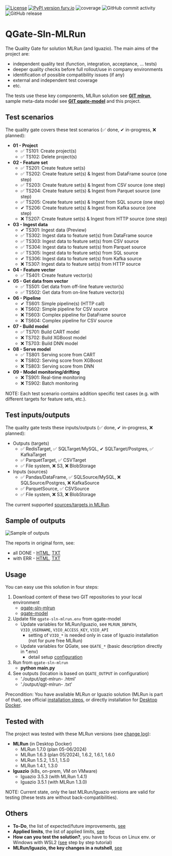 [![License](https://img.shields.io/badge/License-Apache%202.0-blue.svg)](https://opensource.org/licenses/Apache-2.0)
[![PyPI version fury.io](https://badge.fury.io/py/qgate-sln-mlrun.svg)](https://pypi.python.org/pypi/qgate-sln-mlrun/)
![coverage](https://github.com/george0st/qgate-sln-mlrun/blob/master/coverage.svg?raw=true)
![GitHub commit activity](https://img.shields.io/github/commit-activity/w/george0st/qgate-sln-mlrun)
![GitHub release](https://img.shields.io/github/v/release/george0st/qgate-sln-mlrun)

# QGate-Sln-MLRun
The Quality Gate for solution MLRun (and Iguazio). The main aims of the project are:
- independent quality test (function, integration, acceptance, ... tests)
- deeper quality checks before full rollout/use in company environments
- identification of possible compatibility issues (if any)
- external and independent test coverage
- etc.

The tests use these key components, MLRun solution see **[GIT mlrun](https://github.com/mlrun/mlrun)**, 
sample meta-data model see **[GIT qgate-model](https://github.com/george0st/qgate-model)** and this project.

## Test scenarios
The quality gate covers these test scenarios (✅ done, ✔ in-progress, ❌ planned):
 - **01 - Project**
   - ✅ TS101: Create project(s)
   - ✅ TS102: Delete project(s)
 - **02 - Feature set**
   - ✅ TS201: Create feature set(s)
   - ✅ TS202: Create feature set(s) & Ingest from DataFrame source (one step)
   - ✅ TS203: Create feature set(s) & Ingest from CSV source (one step) 
   - ✅ TS204: Create feature set(s) & Ingest from Parquet source (one step)
   - ✅ TS205: Create feature set(s) & Ingest from SQL source (one step)
   - ✔  TS206: Create feature set(s) & Ingest from Kafka source (one step)
   - ❌ TS207: Create feature set(s) & Ingest from HTTP source (one step)
 - **03 - Ingest data**
   - ✔  TS301: Ingest data (Preview)
   - ✅ TS302: Ingest data to feature set(s) from DataFrame source
   - ✅ TS303: Ingest data to feature set(s) from CSV source 
   - ✅ TS304: Ingest data to feature set(s) from Parquet source
   - ✅ TS305: Ingest data to feature set(s) from SQL source
   - ✔  TS306: Ingest data to feature set(s) from Kafka source
   - ❌ TS307: Ingest data to feature set(s) from HTTP source
 - **04 - Feature vector**
   - ✅ TS401: Create feature vector(s)
 - **05 - Get data from vector**
   - ✅ TS501: Get data from off-line feature vector(s)
   - ✅ TS502: Get data from on-line feature vector(s)
 - **06 - Pipeline**
   - ✔ TS601: Simple pipeline(s) (HTTP call)
   - ❌ TS602: Simple pipeline for CSV source
   - ❌ TS603: Complex pipeline for DataFrame source
   - ❌ TS604: Complex pipeline for CSV source
 - **07 - Build model**
   - ✅ TS701: Build CART model
   - ❌ TS702: Build XGBoost model
   - ❌ TS703: Build DNN model
 - **08 - Serve model**
   - ✅ TS801: Serving score from CART
   - ❌ TS802: Serving score from XGBoost
   - ❌ TS803: Serving score from DNN
 - **09 - Model monitoring/drifting**
   - ❌ TS901: Real-time monitoring
   - ❌ TS902: Batch monitoring
   
NOTE: Each test scenario contains addition specific test cases (e.g. with different
targets for feature sets, etc.).

## Test inputs/outputs
The quality gate tests these inputs/outputs (✅ done, ✔ in-progress, ❌ planned):
 - Outputs (targets)
   - ✅ RedisTarget, ✅ SQLTarget/MySQL, ✔ SQLTarget/Postgres, ✅ KafkaTarget
   - ✅ ParquetTarget, ✅ CSVTarget
   - ✅ File system, ❌ S3, ❌ BlobStorage
 - Inputs (sources)
   - ✅ Pandas/DataFrame, ✅ SQLSource/MySQL, ❌ SQLSource/Postgres, ❌ KafkaSource
   - ✅ ParquetSource, ✅ CSVSource
   - ✅ File system, ❌ S3, ❌ BlobStorage


The current supported [sources/targets in MLRun](https://docs.mlrun.org/en/latest/feature-store/sources-targets.html).

## Sample of outputs

![Sample of outputs](https://github.com/george0st/qgate-sln-mlrun/blob/master/assets/imgs/qgt-mlrun-samples.png?raw=true)

The reports in original form, see:
 - all DONE - [HTML](https://htmlpreview.github.io/?https://github.com/george0st/qgate-sln-mlrun/blob/master/docs/samples/outputs/qgt-mlrun-sample.html), 
   [TXT](https://github.com/george0st/qgate-sln-mlrun/blob/master/docs/samples/outputs/qgt-mlrun-sample.txt?raw=true)
 - with ERR - [HTML](https://htmlpreview.github.io/?https://github.com/george0st/qgate-sln-mlrun/blob/master/docs/samples/outputs/qgt-mlrun-sample-err.html),
   [TXT](https://github.com/george0st/qgate-sln-mlrun/blob/master/docs/samples/outputs/qgt-mlrun-sample-err.txt?raw=true)

## Usage

You can easy use this solution in four steps:
1. Download content of these two GIT repositories to your local environment
    - [qgate-sln-mlrun](https://github.com/george0st/qgate-sln-mlrun)
    - [qgate-model](https://github.com/george0st/qgate-model)
2. Update file `qgate-sln-mlrun.env` from qgate-model
   - Update variables for MLRun/Iguazio, see `MLRUN_DBPATH`, `V3IO_USERNAME`, `V3IO_ACCESS_KEY`, `V3IO_API`
     - setting of `V3IO_*` is needed only in case of Iguazio installation (not for pure free MLRun)
   - Update variables for QGate, see `QGATE_*` (basic description directly in *.env)
     - detail setup [configuration](./docs/configuration.md)
3. Run from `qgate-sln-mlrun`
   - **python main.py**
4. See outputs (location is based on `QGATE_OUTPUT` in configuration)
   - './output/qgt-mlrun-<date> <timestamp>.html'
   - './output/qgt-mlrun-<date> <timestamp>.txt'

Precondition: You have available MLRun or Iguazio solution (MLRun is part of that),
see official [installation steps](https://docs.mlrun.org/en/latest/install.html), or directly installation for [Desktop Docker](https://docs.mlrun.org/en/latest/install/local-docker.html). 

## Tested with
The project was tested with these MLRun versions (see [change log](https://docs.mlrun.org/en/latest/change-log/index.html)):
 - **MLRun** (in Desktop Docker)
   - MLRun 1.7.0 (plan 05-06/2024)
   - MLRun 1.6.3 (plan 05/2024), 1.6.2, 1.6.1, 1.6.0
   - MLRun 1.5.2, 1.5.1, 1.5.0
   - MLRun 1.4.1, 1.3.0
 - **Iguazio** (k8s, on-prem, VM on VMware)
   - Iguazio 3.5.3 (with MLRun 1.4.1)
   - Iguazio 3.5.1 (with MLRun 1.3.0)

NOTE: Current state, only the last MLRun/Iguazio versions are valid for testing 
(these tests are without back-compatibilities).

## Others
 - **To-Do**, the list of expected/future improvements, [see](./docs/todo_list.md)
 - **Applied limits**, the list of applied limits, [see](./docs/applied-limits.md) 
 - **How can you test the solution?**, you have to focus on Linux env. or 
 Windows with WSL2 ([see](./docs/testing.md) step by step tutorial)
 - **MLRun/Iguazio, the key changes in a nutshell**, [see](./docs/mlrun-iguazio-release-notes.md)
